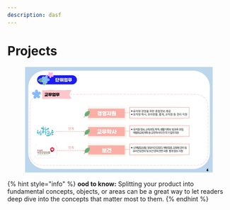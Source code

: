 ```yaml
---
description: dasf
---
```


# Projects

<figure><img src="../.gitbook/assets/합치기_4.jpg" alt=""><figcaption></figcaption></figure>

{% hint style="info" %}
**ood to know:** Splitting your product into fundamental concepts, objects, or areas can be a great way to let readers deep dive into the concepts that matter most to them.
{% endhint %}
